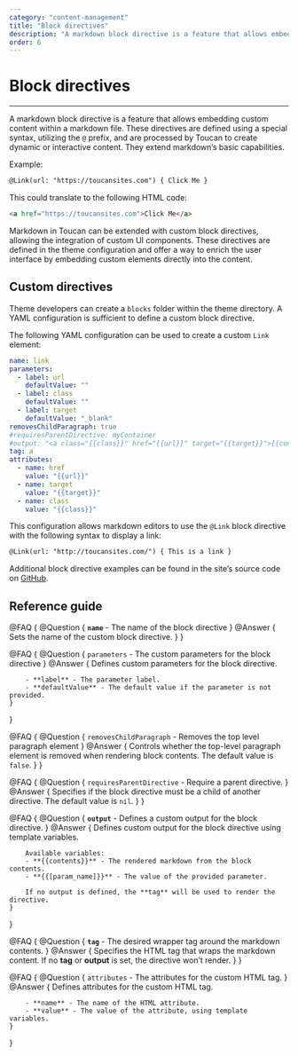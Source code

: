 ```yaml
---
category: "content-management"
title: "Block directives"
description: "A markdown block directive is a feature that allows embedding custom content within a markdown file."
order: 6
---
```


# Block directives
---

A markdown block directive is a feature that allows embedding custom content within a markdown file. These directives are defined using a special syntax, utilizing the `@` prefix, and are processed by Toucan to create dynamic or interactive content. They extend markdown’s basic capabilities.

Example:

```md
@Link(url: "https://toucansites.com") { Click Me }
```

This could translate to the following HTML code:

```html
<a href="https://toucansites.com">Click Me</a>
```

Markdown in Toucan can be extended with custom block directives, allowing the integration of custom UI components. These directives are defined in the theme configuration and offer a way to enrich the user interface by embedding custom elements directly into the content.

## Custom directives

Theme developers can create a `blocks` folder within the theme directory. A YAML configuration is sufficient to define a custom block directive.

The following YAML configuration can be used to create a custom `Link` element:

```yaml
name: link
parameters:
  - label: url
    defaultValue: ""
  - label: class
    defaultValue: ""
  - label: target
    defaultValue: "_blank"
removesChildParagraph: true
#requiresParentDirective: myContainer
#output: "<a class="{{class}}" href="{{url}}" target="{{target}}">{{contents}}</a>"
tag: a
attributes:
  - name: href
    value: "{{url}}"
  - name: target
    value: "{{target}}"
  - name: class
    value: "{{class}}"
```

This configuration allows markdown editors to use the `@Link` block directive with the following syntax to display a link:

```md
@Link(url: "http://toucansites.com/") { This is a link }
```

Additional block directive examples can be found in the site’s source code on [GitHub](https://github.com/toucansites/website/tree/main/src/blocks).


## Reference guide

@FAQ {
    @Question {
        **`name`** - The name of the block directive
    }
    @Answer {
        Sets the name of the custom block directive.
    }
}

@FAQ {
    @Question {
        `parameters` - The custom parameters for the block directive
    }
    @Answer {
        Defines custom parameters for the block directive.

        - **label** - The parameter label.
        - **defaultValue** - The default value if the parameter is not provided.
    }
}

@FAQ {
    @Question {
        `removesChildParagraph` - Removes the top level paragraph element
    }
    @Answer {
        Controls whether the top-level paragraph element is removed when rendering block contents. The default value is `false`.
    }
}

@FAQ {
    @Question {
        `requiresParentDirective` - Require a parent directive.
    }
    @Answer {
        Specifies if the block directive must be a child of another directive. The default value is `nil`.
    }
}

@FAQ {
    @Question {
        **`output`** - Defines a custom output for the block directive.
    }
    @Answer {
        Defines custom output for the block directive using template variables.

        Available variables:
        - **{{contents}}** - The rendered markdown from the block contents.
        - **{{[param_name]}}** - The value of the provided parameter.

        If no output is defined, the **tag** will be used to render the directive.
    }
}

@FAQ {
    @Question {
        **`tag`** - The desired wrapper tag around the markdown contents.
    }
    @Answer {
        Specifies the HTML tag that wraps the markdown content. If no **tag** or **output** is set, the directive won’t render.
    }
}

@FAQ {
    @Question {
        `attributes` - The attributes for the custom HTML tag.
    }
    @Answer {
        Defines attributes for the custom HTML tag.

        - **name** - The name of the HTML attribute.
        - **value** - The value of the attribute, using template variables.
    }
}
